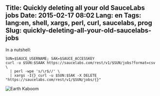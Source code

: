 Title: Quickly deleting all your old SauceLabs jobs
Date: 2015-02-17 08:02
Lang: en
Tags: lang:en, shell, xargs, perl, curl, saucelabs, prog
Slug: quickly-deleting-all-your-old-saucelabs-jobs
---
In a nutshell:

    SUN=$SAUCE_USERNAME; SAK=$SAUCE_ACCESSKEY
    curl -u $SUN:$SAAK https://saucelabs.com/rest/v1/$SUN/jobs?format=csv \
      | perl -wpe 's/\r$//' \
      | xargs -I{} curl -u $SUN:$SAK -X DELETE "https://saucelabs.com/rest/v1/$SUN/jobs/{}"

<img src="images/wwcb/Climate-global_warming_level-_Earth_on_Fire.jpg" alt="Earth Kaboom">
